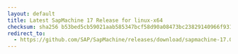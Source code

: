```yaml
---
layout: default
title: Latest SapMachine 17 Release for linux-x64
checksum: sha256 b53bed5cb59021aab585347bcf58d90a08473bc23829140966f931762da80f40
redirect_to:
  - https://github.com/SAP/SapMachine/releases/download/sapmachine-17.0.16/sapmachine-jdk-17.0.16_linux-x64_bin.tar.gz
---
```

